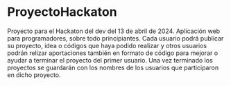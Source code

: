 # ProyectoHackaton
Proyecto para el Hackaton del dev del 13 de abril de 2024.
Aplicación web para programadores, sobre todo principiantes. Cada usuario podrá publicar su proyecto, idea o códigos que haya podido realizar y otros usuarios podrán relizar aportaciones también en formato de código para mejorar o ayudar a terminar el proyecto del primer usuario. Una vez terminado los proyectos se guardarán con los nombres de los usuarios que participaron en dicho proyecto.

